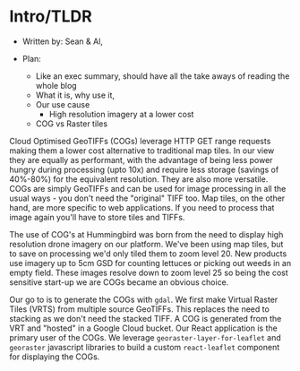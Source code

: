# Intro/TLDR

- Written by: Sean & Al,

- Plan:
  - Like an exec summary, should have all the take aways of reading the whole blog
  - What it is, why use it,
  - Our use cause
    - High resolution imagery at a lower cost
  - COG vs Raster tiles

Cloud Optimised GeoTIFFs (COGs) leverage HTTP GET range requests making them a lower cost alternative to traditional map tiles. In our view they are equally as performant, with the advantage of being less power hungry during processing (upto 10x) and require less storage (savings of 40%-80%) for the equivalent resolution. They are also more versatile. COGs are simply GeoTIFFs and can be used for image processing in all the usual ways - you don't need the "original" TIFF too. Map tiles, on the other hand, are more specific to web applications. If you need to process that image again you'll have to store tiles and TIFFs.

The use of COG's at Hummingbird was born from the need to display high resolution drone imagery on our platform. We've been using map tiles, but to save on processing we'd only tiled them to zoom level 20. New products use imagery up to 5cm GSD for counting lettuces or picking out weeds in an empty field. These images resolve down to zoom level 25 so being the cost sensitive start-up we are COGs became an obvious choice.

Our go to is to generate the COGs with `gdal`. We first make Virtual Raster Tiles (VRTS) from multiple source GeoTIFFs. This replaces the need to stacking as we don't need the stacked TIFF. A COG is generated from the VRT and "hosted" in a Google Cloud bucket. Our React application is the primary user of the COGs. We leverage `georaster-layer-for-leaflet` and `georaster` javascript libraries to build a custom `react-leaflet` component for displaying the COGs. 


